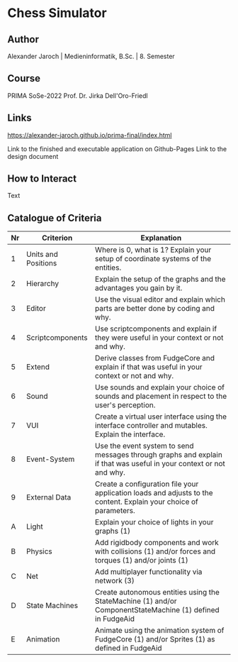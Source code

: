 # Chess Simulator
## Author
Alexander Jaroch | Medieninformatik, B.Sc. | 8. Semester
## Course
PRIMA SoSe-2022
Prof. Dr. Jirka Dell'Oro-Friedl
## Links
https://alexander-jaroch.github.io/prima-final/index.html

Link to the finished and executable application on Github-Pages
Link to the design document

## How to Interact
Text

## Catalogue of Criteria
|Nr|Criterion|Explanation
| - | ------------------- | ------------------------------------------------------------------------------------------------------------------- |
| 1 | Units and Positions | Where is 0, what is 1? Explain your setup of coordinate systems of the entities.                                    |
| 2 | Hierarchy 	        | Explain the setup of the graphs and the advantages you gain by it.                                                  |
| 3 | Editor 	            | Use the visual editor and explain which parts are better done by coding and why.                                    |
| 4 | Scriptcomponents 	  | Use scriptcomponents and explain if they were useful in your context or not and why.                                |
| 5 | Extend 	            | Derive classes from FudgeCore and explain if that was useful in your context or not and why.                        |
| 6 | Sound 	            | Use sounds and explain your choice of sounds and placement in respect to the user's perception.                     |
| 7 | VUI 	              | Create a virtual user interface using the interface controller and mutables. Explain the interface.                 |
| 8 | Event-System        | Use the event system to send messages through graphs and explain if that was useful in your context or not and why. | 
| 9 | External Data       | Create a configuration file your application loads and adjusts to the content. Explain your choice of parameters.   |
| A | Light               | Explain your choice of lights in your graphs (1)                                                                    |
| B | Physics 	          | Add rigidbody components and work with collisions (1) and/or forces and torques (1) and/or joints (1)               |
| C | Net 	              | Add multiplayer functionality via network (3)                                                                       |
| D | State Machines      |	Create autonomous entities using the StateMachine (1) and/or ComponentStateMachine (1) defined in FudgeAid          |
| E | Animation 	        | Animate using the animation system of FudgeCore (1) and/or Sprites (1) as defined in FudgeAid                       |
